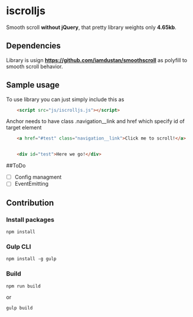 # iscrolljs
Smooth scroll **without jQuery**, that pretty library weights only **4.65kb**.
## Dependencies

Library is usign **https://github.com/iamdustan/smoothscroll** as polyfill to smooth scroll behavior.


## Sample usage
To use library you can just simply include this as

```HTML 
    <script src="js/iscrolljs.js"></script>
```

Anchor needs to have class .navigation__link and href which specify id of target element

```HTML 
    <a href="#test" class="navigation__link">Click me to scroll!</a>


    <div id="test">Here we go!</div>
```


##ToDo

- [ ] Config managment
- [ ] EventEmitting

## Contribution
### Install packages
```
npm install
```
### Gulp CLI
```
npm install -g gulp
```
### Build
```
npm run build
```
or
```
gulp build
```